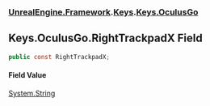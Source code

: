 ### [UnrealEngine.Framework](./UnrealEngine-Framework.md 'UnrealEngine.Framework').[Keys](./UnrealEngine-Framework-Keys.md 'UnrealEngine.Framework.Keys').[Keys.OculusGo](./UnrealEngine-Framework-Keys-OculusGo.md 'UnrealEngine.Framework.Keys.OculusGo')
## Keys.OculusGo.RightTrackpadX Field
  
```csharp
public const RightTrackpadX;
```
#### Field Value
[System.String](https://docs.microsoft.com/en-us/dotnet/api/System.String 'System.String')  
